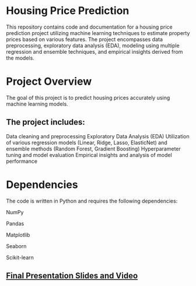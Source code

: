 # Housing Price Prediction

This repository contains code and documentation for a housing price prediction project utilizing machine learning techniques to estimate property prices based on various features. The project encompasses data preprocessing, exploratory data analysis (EDA), modeling using multiple regression and ensemble techniques, and empirical insights derived from the models.


# Project Overview
The goal of this project is to predict housing prices accurately using machine learning models. 

## The project includes:
Data cleaning and preprocessing
Exploratory Data Analysis (EDA)
Utilization of various regression models (Linear, Ridge, Lasso, ElasticNet) and ensemble methods (Random Forest, Gradient Boosting)
Hyperparameter tuning and model evaluation
Empirical insights and analysis of model performance

# Dependencies
The code is written in Python and requires the following dependencies:

NumPy

Pandas

Matplotlib

Seaborn

Scikit-learn


## [Final Presentation Slides and Video](https://drive.google.com/drive/folders/1m6mMtTfAHWnUJWxupiBXe15kdzrwrDk8?usp=drive_link)
